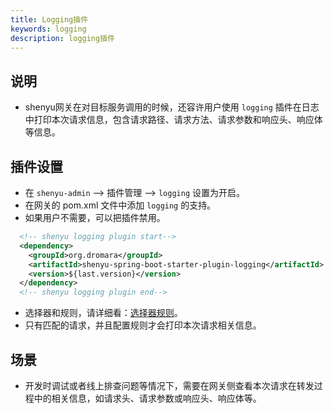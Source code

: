 ```yaml
---
title: Logging插件
keywords: logging
description: logging插件
---
```


## 说明

* shenyu网关在对目标服务调用的时候，还容许用户使用 `logging` 插件在日志中打印本次请求信息，包含请求路径、请求方法、请求参数和响应头、响应体等信息。

## 插件设置

* 在 `shenyu-admin` --> 插件管理 --> `logging` 设置为开启。
* 在网关的 pom.xml 文件中添加 `logging` 的支持。
* 如果用户不需要，可以把插件禁用。

```xml
  <!-- shenyu logging plugin start-->
  <dependency>
    <groupId>org.dromara</groupId>
    <artifactId>shenyu-spring-boot-starter-plugin-logging</artifactId>
    <version>${last.version}</version>
  </dependency>
  <!-- shenyu logging plugin end-->
``` 

* 选择器和规则，请详细看：[选择器规则](../selector-and-rule)。
* 只有匹配的请求，并且配置规则才会打印本次请求相关信息。

## 场景

* 开发时调试或者线上排查问题等情况下，需要在网关侧查看本次请求在转发过程中的相关信息，如请求头、请求参数或响应头、响应体等。
